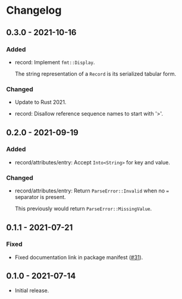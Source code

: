 # Changelog

## 0.3.0 - 2021-10-16

### Added

  * record: Implement `fmt::Display`.

    The string representation of a `Record` is its serialized tabular form.

### Changed

  * Update to Rust 2021.

  * record: Disallow reference sequence names to start with '>'.

## 0.2.0 - 2021-09-19

### Added

  * record/attributes/entry: Accept `Into<String>` for key and value.

### Changed

  * record/attributes/entry: Return `ParseError::Invalid` when no `=`
    separator is present.

    This previously would return `ParseError::MissingValue`.

## 0.1.1 - 2021-07-21

### Fixed

  * Fixed documentation link in package manifest ([#31]).

[#31]: https://github.com/zaeleus/noodles/issues/31

## 0.1.0 - 2021-07-14

  * Initial release.
